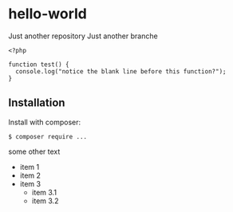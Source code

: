 # hello-world
Just another repository
Just another branche

```
<?php

function test() {
  console.log("notice the blank line before this function?");
}

```

## Installation

Install with composer:

```
$ composer require ...
```
  some other text

- item 1
- item 2
- item 3
  - item 3.1
  - item 3.2


